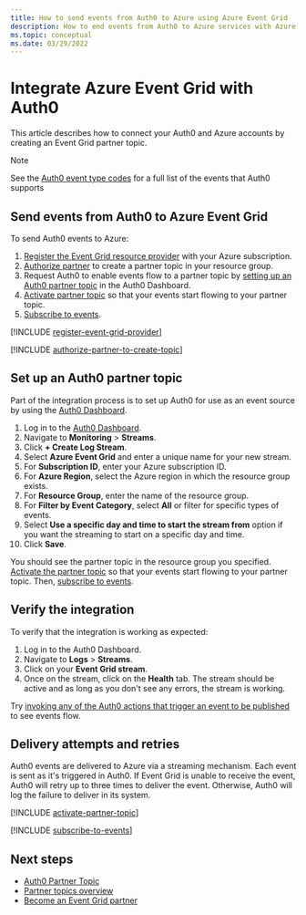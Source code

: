 ```yaml
---
title: How to send events from Auth0 to Azure using Azure Event Grid
description: How to end events from Auth0 to Azure services with Azure Event Grid.
ms.topic: conceptual
ms.date: 03/29/2022
---
```


# Integrate Azure Event Grid with Auth0
This article describes how to connect your Auth0 and Azure accounts by creating an Event Grid partner topic.

> [!NOTE]
> See the [Auth0 event type codes](https://auth0.com/docs/logs/references/log-event-type-codes) for a full list of the events that Auth0 supports

## Send events from Auth0 to Azure Event Grid
To send Auth0 events to Azure:

1. [Register the Event Grid resource provider](#register-the-event-grid-resource-provider) with your Azure subscription.
1. [Authorize partner](#authorize-partner-to-create-a-partner-topic) to create a partner topic in your resource group.
3. Request Auth0 to enable events flow to a partner topic by [setting up an Auth0 partner topic](#set-up-an-auth0-partner-topic) in the Auth0 Dashboard.
4. [Activate partner topic](activate-a-partner-topic) so that your events start flowing to your partner topic.
5. [Subscribe to events](subscribe-to-events).


[!INCLUDE [register-event-grid-provider](includes/register-event-grid-provider.md)]

[!INCLUDE [authorize-partner-to-create-topic](includes/authorize-partner-to-create-topic.md)]


## Set up an Auth0 partner topic
Part of the integration process is to set up Auth0 for use as an event source by using the [Auth0 Dashboard](https://manage.auth0.com/).

1. Log in to the [Auth0 Dashboard](https://manage.auth0.com/).
1. Navigate to **Monitoring** > **Streams**.
1. Click **+ Create Log Stream**.
1. Select **Azure Event Grid** and enter a unique name for your new stream.
1. For **Subscription ID**, enter your Azure subscription ID. 
1. For **Azure Region**, select the Azure region in which the resource group exists. 
1. For **Resource Group**, enter the name of the resource group.
1. For **Filter by Event Category**, select **All** or filter for specific types of events.
1. Select **Use a specific day and time to start the stream from** option if you want the streaming to start on a specific day and time. 
1. Click **Save**.

You should see the partner topic in the resource group you specified. [Activate the partner topic](subscribe-to-partner-events.md#activate-a-partner-topic) so that your events start flowing to your partner topic. Then, [subscribe to events](subscribe-to-partner-events.md#subscribe-to-events).
 

## Verify the integration
To verify that the integration is working as expected:

1. Log in to the Auth0 Dashboard.
1. Navigate to **Logs** > **Streams**.
1. Click on your **Event Grid stream**.
1. Once on the stream, click on the **Health** tab. The stream should be active and as long as you don't see any errors, the stream is working.

Try [invoking any of the Auth0 actions that trigger an event to be published](https://auth0.com/docs/logs/references/log-event-type-codes) to see events flow.

## Delivery attempts and retries
Auth0 events are delivered to Azure via a streaming mechanism. Each event is sent as it's triggered in Auth0. If Event Grid is unable to receive the event, Auth0 will retry up to three times to deliver the event. Otherwise, Auth0 will log the failure to deliver in its system.

[!INCLUDE [activate-partner-topic](includes/activate-partner-topic.md)]

[!INCLUDE [subscribe-to-events](includes/subscribe-to-events.md)]


## Next steps

- [Auth0 Partner Topic](auth0-overview.md)
- [Partner topics overview](partner-events-overview.md)
- [Become an Event Grid partner](onboard-partner.md)